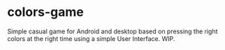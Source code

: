 # colors-game
Simple casual game for Android and desktop based on pressing the right colors at the right time using a simple User Interface. WIP.
